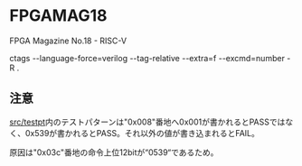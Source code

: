 # FPGAMAG18
FPGA Magazine No.18 - RISC-V

ctags --language-force=verilog --tag-relative --extra=f --excmd=number -R .

## 注意
[src/testpt](src/testpt)内のテストパターンは"0x008"番地へ0x001が書かれるとPASSではなく、0x539が書かれるとPASS。それ以外の値が書き込まれるとFAIL。

原因は"0x03c"番地の命令上位12bitが“0539“であるため。
